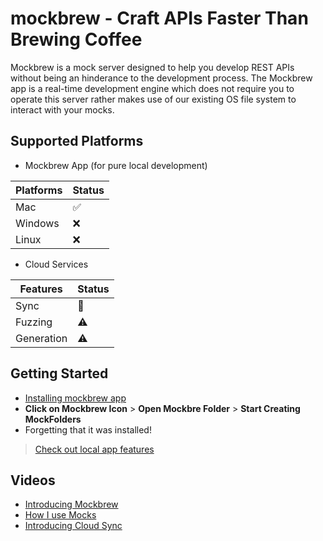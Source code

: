 # mockbrew - Craft APIs Faster Than Brewing Coffee

Mockbrew is a mock server designed to help you develop REST APIs without being
an hinderance to the development process. The Mockbrew app is a real-time
development engine which does not require you to operate this server rather
makes use of our existing OS file system to interact with your mocks.

## Supported Platforms

- Mockbrew App (for pure local development)

| Platforms | Status |
| --------- | ------ |
| Mac       | ✅     |
| Windows   | ❌     |
| Linux     | ❌     |

- Cloud Services

| Features   | Status |
| ---------- | ------ |
| Sync       | 🚀     |
| Fuzzing    | ⚠️     |
| Generation | ⚠️     |

## Getting Started

- [Installing mockbrew app](mockbrew.bugramming.dev)
- **Click on Mockbrew Icon** > **Open Mockbre Folder** > **Start Creating
  MockFolders**
- Forgetting that it was installed!

> [Check out local app features](mockbrew.bugramming.dev/docs/intro)

## Videos

- [Introducing Mockbrew]()
- [How I use Mocks]()
- [Introducing Cloud Sync]()
